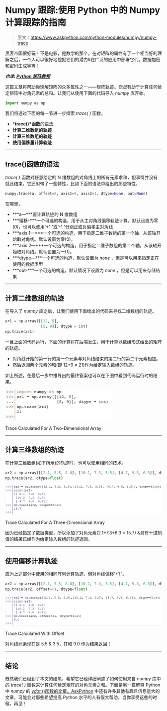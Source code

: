 # Numpy 跟踪:使用 Python 中的 Numpy 计算跟踪的指南

> 原文：<https://www.askpython.com/python-modules/numpy/numpy-trace>

黑客帝国很好玩！不是电影，是数学的那个。在对矩阵的属性有了一个相当好的理解之后，一个人可以很好地挖掘它们的潜力&在广泛的应用中部署它们。数据加密和密码生成等等！

***也读: [Python 矩阵教程](https://www.askpython.com/python/python-matrix-tutorial)***

这篇文章将帮助你理解矩阵的众多属性之一——矩阵轨迹。*轨迹*有助于计算任何给定矩阵中对角元素的总和。让我们从使用下面的代码导入 *numpy* 库开始。

```py
import numpy as np

```

我们将通过下面的每一节进一步探索 *trace( )* 函数。

*   ***trace()*函数**的语法
*   **计算二维数组的轨迹**
*   **计算三维数组的轨迹**
*   **使用偏移量计算轨迹**

* * *

## trace()函数的语法

*trace( )* 函数对任意给定的 N 维数组的对角线上的所有元素求和，但事情并没有就此结束。它还附带了一些特性，比如下面的语法中给出的那些特性，

```py
numpy.trace(a, offset=0, axis1=0, axis2=1, dtype=None, out=None)

```

在哪里，

*   ***a—***要计算轨迹的 N 维数组
*   ***偏移-***一个可选的构造，用于从主对角线偏移轨迹计算。默认设置为零(0)，也可以使用'+1 '或'-1 '分别正或负偏移主对角线
*   ***axis 1—***一个可选的构造，用于指定二维子数组的第一个轴，从该轴开始取对角线。默认设置为零(0)。
*   ***axis 2—***一个可选的构造，用于指定二维子数组的第二个轴，从该轴开始取对角线。默认设置为一(1)。
*   ***dtype—***一个可选的构造，默认设置为 *none* ，但是可以用来指定正在使用的数据类型
*   ***out-***一个可选的构造，默认情况下设置为 *none* ，但是可以用来存储结果

* * *

## 计算二维数组的轨迹

在导入了 *numpy* 库之后，让我们使用下面给出的代码来寻找二维数组的轨迹。

```py
ar1 = np.array([[12, 5],
                [5, 9]], dtype = int)
np.trace(ar1)

```

一旦上面的代码运行，下面的计算将在后端发生，用于计算以数组形式给出的矩阵的轨迹。

*   对角线开始的第一行的第一个元素与对角线结束的第二行的第二个元素相加。
*   然后返回两个元素的和(即 12+9 = 21)作为给定输入数组的轨迹。

如上所述，在最后一步中推导出的最终答案也可以在下图中看到代码运行时的结果。

![Trace Calculated For A Two Dimensional Array](img/81d6b2df26a0bfe12c2bb9042f461aa1.png)

Trace Calculated For A Two-Dimensional Array

* * *

## 计算三维数组的轨迹

在计算三维数组(如下所示)的轨迹时，也可以使用相同的技术。

```py
ar2 = np.array([[2.1, 5.5, 8.8], [10.2, 7.3, 3.5], [4.7, 9.8, 6.3]], dtype=float)
np.trace(ar2, dtype=float)

```

![Trace Calculated For A Three Dimensional Array](img/8f3125b9d7407102918357874804dcb7.png)

Trace Calculated For A Three-Dimensional Array

因为已经指定了数据类型，所以添加了对角元素(2.1+7.3+6.3 = 15.7) &具有十进制值的结果已经作为给定输入数组的轨迹返回。

* * *

## 使用偏移计算轨迹

应为上述部分中使用的相同阵列计算轨迹，但对角线偏移'+1 '。

```py
ar2 = np.array([[2.1, 5.5, 8.8], [10.2, 7.3, 3.5], [4.7, 9.8, 6.3]], dtype=float) 
np.trace(ar2, offset=+1, dtype=float)

```

![Trace Calculated With Offset](img/9dec1cfecc1da7d2d52fffbe2bf35845.png)

Trace Calculated With Offset

对角线元素现在是 5.5 & 3.5，其和 9.0 作为结果返回！

* * *

## 结论

既然我们已经到了本文的结尾，希望它已经详细阐述了如何使用来自 *numpy* 库中的 *trace( )* 函数来计算任何给定矩阵的对角元素之和。下面是另一篇解释 Python 中 *numpy* 的 [*vdot* ()函数的文章。AskPython](https://www.askpython.com/python/how-to-find-vector-dot-product-using-numpy) 中还有许多其他有趣且信息量大的文章，可能会对那些希望提高 Python 水平的人有很大帮助。当你享受这些的时候，再见！